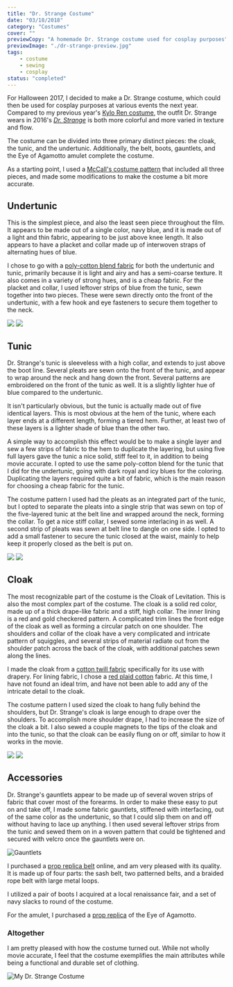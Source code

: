 ```yaml
---
title: "Dr. Strange Costume"
date: "03/18/2018"
category: "Costumes"
cover: ""
previewCopy: "A homemade Dr. Strange costume used for cosplay purposes"
previewImage: "./dr-strange-preview.jpg"
tags:
    - costume
    - sewing
    - cosplay
status: "completed"
---
```

For Halloween 2017, I decided to make a Dr. Strange costume, which could then be used for cosplay purposes at various events the next year.  Compared to my previous year's [Kylo Ren costume](), the outfit Dr. Strange wears in 2016's [_Dr. Strange_](http://www.imdb.com/title/tt1211837/) is both more colorful and more varied in texture and flow.

<md-image src="https://ia.media-imdb.com/images/M/MV5BYjE4Yjg3MmUtZTM2Mi00NDM2LWFkNDEtNTQxMGM0ZTllNGYxXkEyXkFqcGdeQXVyNDUwNzM4MzQ@._V1_SY1000_CR0,0,1341,1000_AL_.jpg" link="link" caption="Source: imdb.com"></md-image>

The costume can be divided into three primary distinct pieces: the cloak, the tunic, and the undertunic. Additionally, the belt, boots, gauntlets, and the Eye of Agamotto amulet complete the costume.

As a starting point, I used a [McCall's costume pattern](https://mccallpattern.mccall.com/m7676) that included all three pieces, and made some modifications to make the costume a bit more accurate.


## Undertunic
This is the simplest piece, and also the least seen piece throughout the film. It appears to be made out of a single color, navy blue, and it is made out of a light and thin fabric, appearing to be just above knee length. It also appears to have a placket and collar made up of interwoven straps of alternating hues of blue.

<md-image src="http://www1.pictures.zimbio.com/fp/Benedict+Cumberbatch+Benedict+Cumberbatch+e5ESZE6bORix.jpg" link="link" caption="Source: comicbookmovie.com"></md-image>

I chose to go with a [poly-cotton blend fabric](http://www.joann.com/symphony-broadcloth-solid-quilt-fabric/640771.html) for both the undertunic and tunic, primarily because it is light and airy and has a semi-coarse texture. It also comes in a variety of strong hues, and is a cheap fabric. For the placket and collar, I used leftover strips of blue from the tunic, sewn together into two pieces.  These were sewn directly onto the front of the undertunic, with a few hook and eye fasteners to secure them together to the neck.

<image-carousel id="undertunic-carousel">
    <img src="./costume/undertunic.jpg"/>
    <img src="./costume/undertunic-placket.jpg"/>
</image-carousel>

## Tunic
Dr. Strange's tunic is sleeveless with a high collar, and extends to just above the boot line. Several pleats are sewn onto the front of the tunic, and appear to wrap around the neck and hang down the front. Several patterns are embroidered on the front of the tunic as well. It is a slightly lighter hue of blue compared to the undertunic.

<md-image src="https://ia.media-imdb.com/images/M/MV5BMGI1ZDNkM2QtMGIxNC00MDQwLTg2MjMtYmUzZjM5ODgyNWViXkEyXkFqcGdeQXVyNjUyNjI3NzU@._V1_.jpg" link="link" caption="Source: imdb.com"></md-image>

It isn't particularly obvious, but the tunic is actually made out of five identical layers. This is most obvious at the hem of the tunic, where each layer ends at a different length, forming a tiered hem. Further, at least two of these layers is a lighter shade of blue than the other two. 

<md-image src="https://static0.srcdn.com/wp-content/uploads/SDCC-2016-Doctor-Strange-Costume.jpg" link="link" caption="Source: screenrant.com"></md-image>

A simple way to accomplish this effect would be to make a single layer and sew a few strips of fabric to the hem to duplicate the layering, but using five full layers gave the tunic a nice solid, stiff feel to it, in addition to being movie accurate. I opted to use the same poly-cotton blend for the tunic that I did for the undertunic, going with dark royal and icy blues for the coloring. Duplicating the layers required quite a bit of fabric, which is the main reason for choosing a cheap fabric for the tunic.

The costume pattern I used had the pleats as an integrated part of the tunic, but I opted to separate the pleats into a single strip that was sewn on top of the five-layered tunic at the belt line and wrapped around the neck, forming the collar.  To get a nice stiff collar, I sewed some interlacing in as well. A second strip of pleats was sewn at belt line to dangle on one side. I opted to add a small fastener to secure the tunic closed at the waist, mainly to help keep it properly closed as the belt is put on.

<image-carousel id="tunic-carousel">
    <img src="./costume/tunic-top.jpg"/>
    <img src="./costume/tunic-bottom.jpg"/>
</image-carousel>

## Cloak
The most recognizable part of the costume is the Cloak of Levitation. This is also the most complex part of the costume. The cloak is a solid red color, made up of a thick drape-like fabric and a stiff, high collar. The inner lining is a red and gold checkered pattern. A complicated trim lines the front edge of the cloak as well as forming a circular patch on one shoulder. The shoulders and collar of the cloak have a very complicated and intricate pattern of squiggles, and several strips of material radiate out from the shoulder patch across the back of the cloak, with additional patches sewn along the lines.

I made the cloak from a [cotton twill fabric](https://www.fabric.com/buy/0269370/cotton-twill-red) specifically for its use with drapery. For lining fabric, I chose a [red plaid cotton](http://www.joann.com/keepsake-calico-cotton-fabric-43in-red-plaid/13911409.html) fabric. At this time, I have not found an ideal trim, and have not been able to add any of the intricate detail to the cloak.

The costume pattern I used sized the cloak to hang fully behind the shoulders, but Dr. Strange's cloak is large enough to drape over the shoulders. To accomplish more shoulder drape, I had to increase the size of the cloak a bit. I also sewed a couple magnets to the tips of the cloak and into the tunic, so that the cloak can be easily flung on or off, similar to how it works in the movie.

<image-carousel id="cape-carousel">
    <img src="./costume/cape-inside.jpg"/>
    <img src="./costume/cape-outside.jpg"/>
</image-carousel>

## Accessories
Dr. Strange's gauntlets appear to be made up of several woven strips of fabric that cover most of the forearms. In order to make these easy to put on and take off, I made some fabric gauntlets, stiffened with interfacing, out of the same color as the undertunic, so that I could slip them on and off without having to lace up anything. I then used several leftover strips from the tunic and sewed them on in a woven pattern that could be tightened and secured with velcro once the gauntlets were on.

![Gauntlets](./costume/gauntlets.jpg)

I purchased a [prop replica belt](https://www.amazon.com/gp/product/B071ZV6DW3/ref=oh_aui_detailpage_o03_s00?ie=UTF8&psc=1) online, and am very pleased with its quality. It is made up of four parts: the sash belt, two patterned belts, and a braided rope belt with large metal loops.

I utilized a pair of boots I acquired at a local renaissance fair, and a set of navy slacks to round of the costume.

For the amulet, I purchased a [prop replica](https://www.amazon.com/gp/product/B0744QD1NG/ref=oh_aui_detailpage_o00_s00?ie=UTF8&psc=1) of the Eye of Agamotto.

### Altogether
I am pretty pleased with how the costume turned out. While not wholly movie accurate, I feel that the costume exemplifies the main attributes while being a functional and durable set of clothing.

![My Dr. Strange Costume](./dr-strange.jpg)